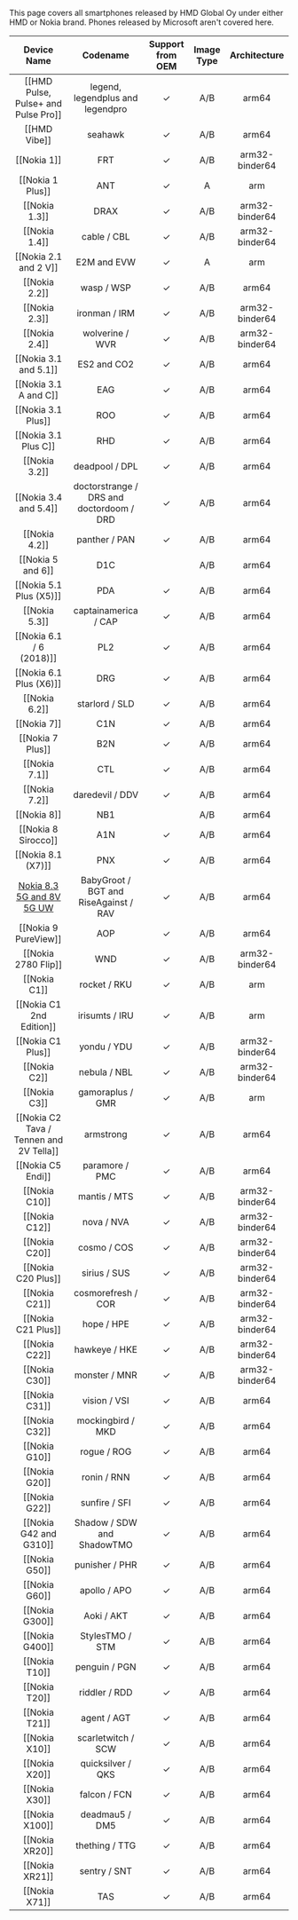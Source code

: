 This page covers all smartphones released by HMD Global Oy under either HMD or Nokia brand. Phones released by Microsoft aren't covered here.

|Device Name|Codename|Support from OEM|Image Type|Architecture|
|:-:|:-:|:-:|:-:|:-:|
|[[HMD Pulse, Pulse+ and Pulse Pro]]|legend, legendplus and legendpro|✓|A/B|arm64|
|[[HMD Vibe]]|seahawk|✓|A/B|arm64|
|[[Nokia 1]]|FRT|✓|A/B|arm32-binder64|
|[[Nokia 1 Plus]]|ANT|✓|A|arm|
|[[Nokia 1.3]]|DRAX|✓|A/B|arm32-binder64|
|[[Nokia 1.4]]|cable / CBL|✓|A/B|arm32-binder64|
|[[Nokia 2.1 and 2 V]]|E2M and EVW|✓|A|arm|
|[[Nokia 2.2]]|wasp / WSP|✓|A/B|arm64|
|[[Nokia 2.3]]|ironman / IRM|✓|A/B|arm32-binder64|
|[[Nokia 2.4]]|wolverine / WVR|✓|A/B|arm32-binder64|
|[[Nokia 3.1 and 5.1]]|ES2 and CO2|✓|A/B|arm64|
|[[Nokia 3.1 A and C]]|EAG|✓|A/B|arm64|
|[[Nokia 3.1 Plus]]|ROO|✓|A/B|arm64|
|[[Nokia 3.1 Plus C]]|RHD|✓|A/B|arm64|
|[[Nokia 3.2]]|deadpool / DPL|✓|A/B|arm64|
|[[Nokia 3.4 and 5.4]]|doctorstrange / DRS and doctordoom / DRD|✓|A/B|arm64|
|[[Nokia 4.2]]|panther / PAN|✓|A/B|arm64|
|[[Nokia 5 and 6]]|D1C||A/B|arm64|
|[[Nokia 5.1 Plus (X5)]]|PDA|✓|A/B|arm64|
|[[Nokia 5.3]]|captainamerica / CAP|✓|A/B|arm64|
|[[Nokia 6.1 / 6 (2018)]]|PL2|✓|A/B|arm64|
|[[Nokia 6.1 Plus (X6)]]|DRG|✓|A/B|arm64|
|[[Nokia 6.2]]|starlord / SLD|✓|A/B|arm64|
|[[Nokia 7]]|C1N|✓|A/B|arm64|
|[[Nokia 7 Plus]]|B2N|✓|A/B|arm64|
|[[Nokia 7.1]]|CTL|✓|A/B|arm64|
|[[Nokia 7.2]]|daredevil / DDV|✓|A/B|arm64|
|[[Nokia 8]]|NB1||A/B|arm64|
|[[Nokia 8 Sirocco]]|A1N|✓|A/B|arm64|
|[[Nokia 8.1 (X7)]]|PNX|✓|A/B|arm64|
|[Nokia 8.3 5G and 8V 5G UW](https://github.com/phhusson/treble_experimentations/wiki/Nokia-8.3-5G)|BabyGroot / BGT and RiseAgainst / RAV|✓|A/B|arm64|
|[[Nokia 9 PureView]]|AOP|✓|A/B|arm64|
|[[Nokia 2780 Flip]]|WND|✓|A/B|arm32-binder64|
|[[Nokia C1]]|rocket / RKU|✓|A/B|arm|
|[[Nokia C1 2nd Edition]]|irisumts / IRU|✓|A/B|arm|
|[[Nokia C1 Plus]]|yondu / YDU|✓|A/B|arm32-binder64|
|[[Nokia C2]]|nebula / NBL|✓|A/B|arm32-binder64|
|[[Nokia C3]]|gamoraplus / GMR|✓|A/B|arm|
|[[Nokia C2 Tava / Tennen and 2V Tella]]|armstrong|✓|A/B|arm64|
|[[Nokia C5 Endi]]|paramore / PMC|✓|A/B|arm64|
|[[Nokia C10]]|mantis / MTS|✓|A/B|arm32-binder64|
|[[Nokia C12]]|nova / NVA|✓|A/B|arm32-binder64|
|[[Nokia C20]]|cosmo / COS|✓|A/B|arm32-binder64|
|[[Nokia C20 Plus]]|sirius / SUS|✓|A/B|arm32-binder64|
|[[Nokia C21]]|cosmorefresh / COR|✓|A/B|arm32-binder64|
|[[Nokia C21 Plus]]|hope / HPE|✓|A/B|arm32-binder64|
|[[Nokia C22]]|hawkeye / HKE|✓|A/B|arm32-binder64|
|[[Nokia C30]]|monster / MNR|✓|A/B|arm32-binder64|
|[[Nokia C31]]|vision / VSI|✓|A/B|arm64|
|[[Nokia C32]]|mockingbird / MKD|✓|A/B|arm64|
|[[Nokia G10]]|rogue / ROG|✓|A/B|arm64|
|[[Nokia G20]]|ronin / RNN|✓|A/B|arm64|
|[[Nokia G22]]|sunfire / SFI|✓|A/B|arm64|
|[[Nokia G42 and G310]]|Shadow / SDW and ShadowTMO|✓|A/B|arm64|
|[[Nokia G50]]|punisher / PHR|✓|A/B|arm64|
|[[Nokia G60]]|apollo / APO|✓|A/B|arm64|
|[[Nokia G300]]|Aoki / AKT|✓|A/B|arm64|
|[[Nokia G400]]|StylesTMO / STM|✓|A/B|arm64|
|[[Nokia T10]]|penguin / PGN|✓|A/B|arm64|
|[[Nokia T20]]|riddler / RDD|✓|A/B|arm64|
|[[Nokia T21]]|agent / AGT|✓|A/B|arm64|
|[[Nokia X10]]|scarletwitch / SCW|✓|A/B|arm64|
|[[Nokia X20]]|quicksilver / QKS|✓|A/B|arm64|
|[[Nokia X30]]|falcon / FCN|✓|A/B|arm64|
|[[Nokia X100]]|deadmau5 / DM5|✓|A/B|arm64|
|[[Nokia XR20]]|thething / TTG|✓|A/B|arm64|
|[[Nokia XR21]]|sentry / SNT|✓|A/B|arm64|
|[[Nokia X71]]|TAS|✓|A/B|arm64|